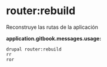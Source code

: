 # router:rebuild
Reconstruye las rutas de la aplicación

**application.gitbook.messages.usage:**
```
drupal router:rebuild
rr
ror
```
